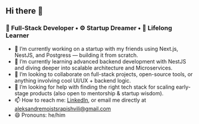 ## Hi there 👋

### 🚀 Full-Stack Developer • ⚙️ Startup Dreamer • 🧠 Lifelong Learner

- 🔭 I’m currently working on a startup with my friends using Next.js, NestJS, and Postgress — building it from scratch.
- 🌱 I’m currently learning advanced backend development with NestJS and diving deeper into scalable architecture and Microservices.
- 👯 I’m looking to collaborate on full-stack projects, open-source tools, or anything involving cool UI/UX + backend logic.
- 🤔 I’m looking for help with finding the right tech stack for scaling early-stage products (also open to mentorship & startup wisdom).
- 📫 How to reach me: [LinkedIn](https://www.linkedin.com/in/aleksandre-moistsrapishvili-2959272b9/), or email me directly at aleksandremoistsrapishvili@gmail.com
- 😄 Pronouns: he/him




<!--
**AleksandreMoists/AleksandreMoists** is a ✨ _special_ ✨ repository because its `README.md` (this file) appears on your GitHub profile.

Here are some ideas to get you started:

- 🔭 I’m currently working on ...
- 🌱 I’m currently learning ...
- 👯 I’m looking to collaborate on ...
- 🤔 I’m looking for help with ...
- 💬 Ask me about ...
- 📫 How to reach me: ...
- 😄 Pronouns: ...
- ⚡ Fun fact: ...
-->
